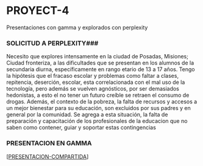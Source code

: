 # PROYECT-4
Presentaciones con gamma y explorados con perplexity
### SOLICITUD A PERPLEXITY###
Necesito que explores intensamente en la ciudad de Posadas, Misiones; Ciudad fronteriza, a las dificultades que se presentan en los alumnos de la secundaria diurna, específicamente en rango etario de 13 a 17 años. Tengo la hipótesis que el fracaso escolar y problemas como faltar a clases, repitencia, deserción, escolar, esta correlacionada con el mal uso de la tecnología, pero además se vuelven agnósticos, por ser demasiados hedonistas, a esto el no tener un futuro creíble se retraen el consumo de drogas. Además, el contexto de la pobreza, la falta de recursos y accesos a un mejor bienestar para su educación, son excluidos por sus padres y en general por la comunidad. Se agrega a esta situación, la falta de preparación y capacitación de los profesionales de la educacion que no saben como contener, guiar y soportar estas contingencias
### PRESENTACION EN GAMMA ### 
[[PRESENTACION-COMPARTIDA](https://gamma.app/docs/Desafios-Educativos-en-Posadas-Un-Analisis-Profundo-8tr0ccu2dhfllb9)]
